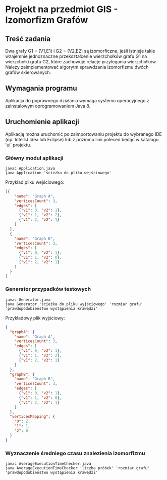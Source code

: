 # Projekt na przedmiot GIS - Izomorfizm Grafów

## Treść zadania

Dwa grafy G1 = (V1,E1) i G2 = (V2,E2) są izomorficzne, jeśli istnieje takie
wzajemnie jednoznaczne przekształcenie wierzchołków grafu G1 na wierzchołki grafu G2,
które zachowuje relacje przylegania wierzchołków. Należy zaimplementować algorytm sprawdzania
izomorfizmu dwóch grafów skierowanych.

## Wymagania programu
Aplikacja do poprawnego działania wymaga systemu operacyjnego
z zainstalowym oprogramowaniem Java 8.

## Uruchomienie aplikacji
 Aplikację można uruchomić po zaimportowaniu projektu do wybranego IDE
 (np. IntelliJ Idea lub Eclipse) lub z poziomu linii poleceń będąc w katalogu 'ui' projektu.
 
 ### Główny moduł aplikacji
```commandline
javac Application.java
java Application 'ścieżka do pliku wejściowego'
```

Przykład pliku wejściowego:
```json
[{
    "name": "Graph A",
    "verticesCount": 3,
    "edges": [
      {"v1": 0, "v2": 1},
      {"v1": 1, "v2": 2},
      {"v1": 2, "v2": 1}
    ]
  },
  {
    "name": "Graph B",
    "verticesCount": 3,
    "edges": [
      {"v1": 0, "v2": 1},
      {"v1": 1, "v2": 0},
      {"v1": 2, "v2": 1}
    ]
  }
]
```

### Generator przypadków testowych
```commandline
javac Generator.java
java Generator 'ścieżka do pliku wyjściowego' 'rozmiar grafu' 'prawdopodobieństwo wystąpienia krawędzi'
```
Przykładowy plik wyjściowy:
```json
{
  "graphA": {
    "name": "Graph A",
    "verticesCount": 3,
    "edges": [
      {"v1": 0, "v2": 1},
      {"v1": 1, "v2": 2},
      {"v1": 2, "v2": 1}
    ]
  },
  "graphB": {
    "name": "Graph B",
    "verticesCount": 3,
    "edges": [
      {"v1": 0, "v2": 1},
      {"v1": 1, "v2": 0},
      {"v1": 2, "v2": 1}
    ]
  },
  "verticesMapping": {
    "0": 2,
    "1": 1,
    "2": 0
  }
}
```
### Wyznaczenie średniego czasu znalezienia izomorfizmu
```commandline
javac AverageExecutionTimeChecker.java
java AverageExecutionTimeChecker 'liczba próbek' 'rozmiar grafu' 'prawdopodobieństwo wystąpienia krawędzi'
```